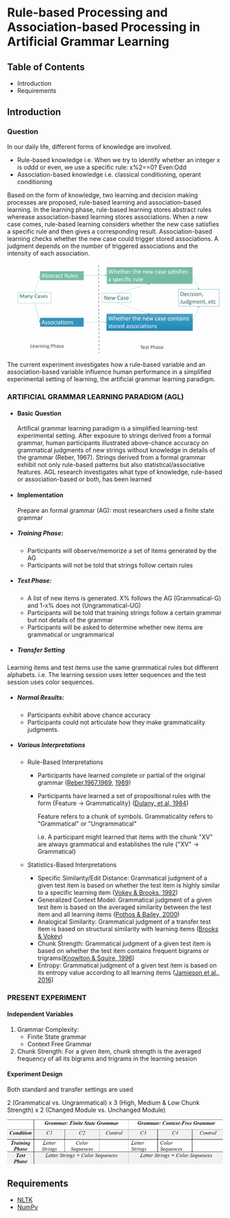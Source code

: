 # Rule-based Processing and Association-based Processing in Artificial Grammar Learning

## Table of Contents
 * Introduction
 * Requirements

## Introduction

### Question
In our daily life, different forms of knowledge are involved.  
* Rule-based knowledge
	i.e. When we try to identify whether an integer x is oddd or even, we use a specific rule: x%2==0? Even:Odd
* Association-based knowledge
	i.e. classical conditioning, operant conditioning

Based on the form of knowledge, two learning and decision making processes are proposed, rule-based learning and association-based learning.
In the learning phase, rule-based learning stores abstract rules wherease association-based learning stores associations.
When a new case comes, rule-based learning considers whether the new case satisfies a specific rule and then gives a corresponding result. Association-based learning checks whether the new case could trigger stored associations. A judgment depends on the number of triggered associations and the intensity of each association.

![Learning and decision making](/image/learning.png)

The current experiment investigates how a rule-based variable and an association-based variable influence human performance in a simplified experimental setting of learning, the artificial grammar learning paradigm.
### ARTIFICIAL GRAMMAR LEARNING PARADIGM (AGL)

* #### Basic Question
  Artifical grammar learning paradigm is a simplified learning-test experimental setting. After exposure to strings derived from a formal grammar, human participants illustrated above-chance accuracy on grammatical judgments of new strings without knowledge in details of the grammar (Reber, 1967). 
  Strings derived from a formal grammar exhibit not only rule-based patterns but also statistical/associative features. 
  AGL research investigates what type of knowledge, rule-based or association-based or both, has been learned  

* #### Implementation
  Prepare an formal grammar (AG): most researchers used a finite state grammar

* ##### Training Phase:
  * Participants will observe/memorize a set of items generated by the AG
  * Participants will not be told that strings follow certain rules

* ##### Test Phase:
  * A list of new items is generated. X% follows the AG (Grammatical-G) and 1-x% does not (Ungrammatical-UG)
  * Participants will be told that training strings follow a certain grammar but not details of the grammar
  * Participants will be asked to determine whether new items are grammatical or ungrammarical

* ##### Transfer Setting
Learning items and test items use the same grammatical rules but different alphabets.
i.e. The learning session uses letter sequences and the test session uses color sequences.

* ##### Normal Results:
  * Participants exhibit above chance accuracy
  * Participants could not articulate how they make grammaticality judgments.

* ##### Various Interpretations
    * Rule-Based Interpretations
        * Participants have learned complete or partial of the original grammar ([Reber,1967](http://www.wjh.harvard.edu/~pal/pdfs/replaced_scanned_articles/reber67_scanned.pdf),[1969](http://psycnet.apa.org/psycinfo/1969-12199-001), [1989](http://www.wjh.harvard.edu/~pal/pdfs/pdfs/reber89.pdf))
        * Participants have learned a set of propositional rules with the form {Feature -> Grammaticality} ([Dulany, et al, 1984](http://www.wjh.harvard.edu/~pal/pdfs/pdfs/dulany84.pdf))

            Feature refers to a chunk of symbols. Grammaticality refers to "Grammatical" or "Ungrammatical"

            i.e. A participant might learned that items with the chunk "XV" are always grammatical and establishes the rule {"XV" -> Grammatical}

    * Statistics-Based Interpretations
        * Specific Similarity/Edit Distance: Grammatical judgment of a given test item is based on whether the test item is highly similar to a specific learning item ([Vokey & Brooks, 1992](http://www.wjh.harvard.edu/~pal/pdfs/replaced_scanned_articles/vokey-brooks92_scanned.pdf))
        * Generalized Context Model: Grammatical judgment of a given test item is based on the averaged similarity between the test item and all learning items ([Pothos & Bailey, 2000](https://www.researchgate.net/profile/Todd_Bailey/publication/12375156_The_Role_of_Similarity_in_Artificial_Grammar_Learning/links/5405ac020cf2c48563b17c30/The-Role-of-Similarity-in-Artificial-Grammar-Learning.pdf))
        * Analogical Similarity: Grammatical judgment of a transfer test item is based on structural similarity with learning items ([Brooks & Vokey](http://www.wjh.harvard.edu/~pal/pdfs/pdfs/brooks-vokey91.pdf))
        * Chunk Strength: Grammatical judgment of a given test item is based on whether the test item contains frequent bigrams or trigrams([Knowlton & Squire, 1996](http://www.wjh.harvard.edu/~pal/pdfs/pdfs/knowlton-squire96.pdf))
        * Entropy: Grammatical judgment of a given test item is based on its entropy value according to all learning items ([Jamieson et al., 2016](https://www.ncbi.nlm.nih.gov/pubmed/25828458))

### PRESENT EXPERIMENT

#### Independent Variables
1. Grammar Complexity:
    * Finite State grammar
    * Context Free Grammar
2. Chunk Strength: For a given item, chunk strength is the averaged frequency of all its bigrams and trigrams in the learning session

#### Experiment Design
Both standard and transfer settings are used

2 (Grammatical vs. Ungrammatical) x 3 (High, Medium & Low Chunk Strength) x 2 (Changed Module vs. Unchanged Module)

![experiment design](/image/exp_design.png)

## Requirements
* [NLTK](http://www.nltk.org/)
* [NumPy](http://www.numpy.org/)
